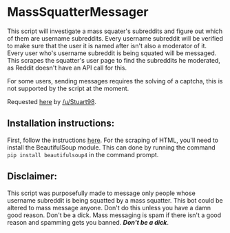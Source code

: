 # MassSquatterMessager

This script will investigate a mass squater's subreddits and figure out which of them are
username subreddits. Every username subreddit will be verified to make sure that the user it is
named after isn't also a moderator of it. Every user who's username subreddit is being squated
will be messaged. This scrapes the squatter's user page to find the subreddits he moderated, as
Reddit doesn't have an API call for this.

For some users, sending messages requires the solving of a captcha, this is
not supported by the script at the moment.

Requested [here](https://www.reddit.com/r/RequestABot/comments/55dlxk/need_a_bot_to_send_mass_pms_to_users_matching_a/)
by [/u/Stuart98](https://www.reddit.com/user/Stuart98).

## Installation instructions:
First, follow the instructions
[here](https://github.com/JohnnyDeuss/reddit-bots#reddit-bots).
For the scraping of HTML, you'll need to install the BeautifulSoup module. This
can done by running the command `pip install beautifulsoup4` in the command
prompt.

## Disclaimer:
This script was purposefully made to message only people whose username
subreddit is being squatted by a mass squatter. This bot could be altered to
mass message anyone. Don't do this unless you have a damn good reason. Don't be
a dick. Mass messaging is spam if there isn't a good reason and spamming gets
you banned. ***Don't be a dick***.
